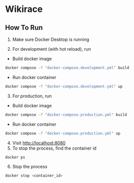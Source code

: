 # Wikirace

## How To Run

1. Make sure Docker Desktop is running

2. For development (with hot reload), run

- Build docker image

```bash
docker compose -f "docker-compose.development.yml" build
```

- Run docker container

```bash
docker compose -f "docker-compose.development.yml" up
```

3. For production, run

- Build docker image

```bash
docker compose -f "docker-compose.production.yml" build
```

- Run docker container

```bash
docker compose -f "docker-compose.production.yml" up
```

4. Visit [http://localhost:8080](http://localhost:8080)
5. To stop the process, find the container id

```bash
docker ps
```

6. Stop the process

```bash
docker stop <container_id>
```
